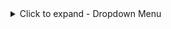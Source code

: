 <details>
  <summary>Click to expand - Dropdown Menu</summary>
  
  ### Item 1
  Some content for item 1.
  
  ### Item 2
  Some content for item 2.
  
  ### Item 3
  Some content for item 3.

</details>
